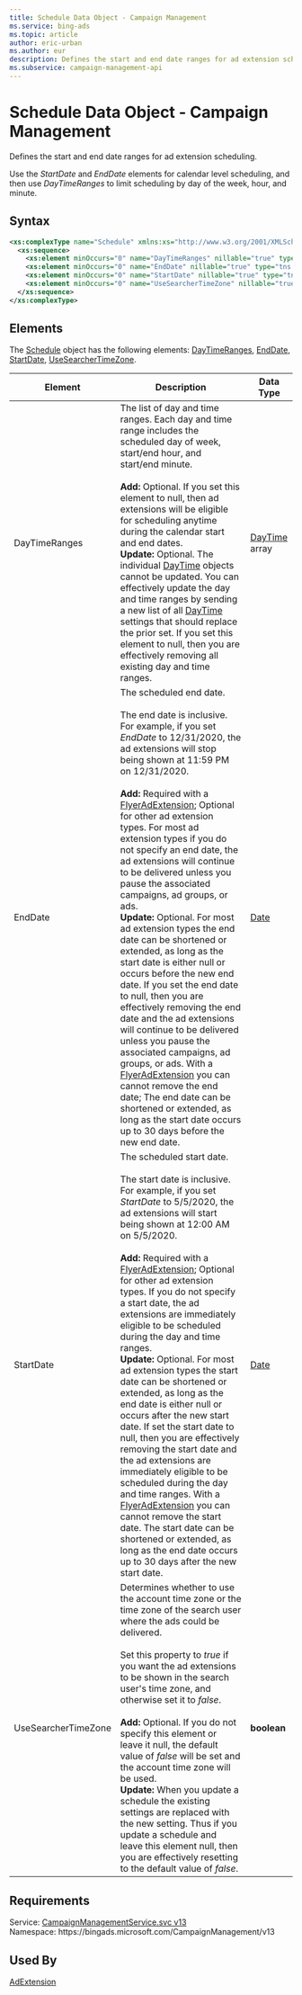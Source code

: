 ```yaml
---
title: Schedule Data Object - Campaign Management
ms.service: bing-ads
ms.topic: article
author: eric-urban
ms.author: eur
description: Defines the start and end date ranges for ad extension scheduling.
ms.subservice: campaign-management-api
---
```

# Schedule Data Object - Campaign Management
Defines the start and end date ranges for ad extension scheduling. 

Use the *StartDate* and *EndDate* elements for calendar level scheduling, and then use *DayTimeRanges* to limit scheduling by day of the week, hour, and minute. 

## Syntax
```xml
<xs:complexType name="Schedule" xmlns:xs="http://www.w3.org/2001/XMLSchema">
  <xs:sequence>
    <xs:element minOccurs="0" name="DayTimeRanges" nillable="true" type="tns:ArrayOfDayTime" />
    <xs:element minOccurs="0" name="EndDate" nillable="true" type="tns:Date" />
    <xs:element minOccurs="0" name="StartDate" nillable="true" type="tns:Date" />
    <xs:element minOccurs="0" name="UseSearcherTimeZone" nillable="true" type="xs:boolean" />
  </xs:sequence>
</xs:complexType>
```

## <a name="elements"></a>Elements

The [Schedule](schedule.md) object has the following elements: [DayTimeRanges](#daytimeranges), [EndDate](#enddate), [StartDate](#startdate), [UseSearcherTimeZone](#usesearchertimezone).

|Element|Description|Data Type|
|-----------|---------------|-------------|
|<a name="daytimeranges"></a>DayTimeRanges|The list of day and time ranges. Each day and time range includes the scheduled day of week, start/end hour, and start/end minute.<br/><br/>**Add:** Optional. If you set this element to null, then ad extensions will be eligible for scheduling anytime during the calendar start and end dates.<br/>**Update:** Optional. The individual [DayTime](daytime.md) objects cannot be updated. You can effectively update the day and time ranges by sending a new list of all [DayTime](daytime.md) settings that should replace the prior set. If you set this element to null, then you are effectively removing all existing day and time ranges.|[DayTime](daytime.md) array|
|<a name="enddate"></a>EndDate|The scheduled end date.<br/><br/>The end date is inclusive. For example, if you set *EndDate* to 12/31/2020, the ad extensions will stop being shown at 11:59 PM on 12/31/2020.<br/><br/>**Add:** Required with a [FlyerAdExtension](flyeradextension.md#scheduling); Optional for other ad extension types. For most ad extension types if you do not specify an end date, the ad extensions will continue to be delivered unless you pause the associated campaigns, ad groups, or ads.<br/>**Update:** Optional. For most ad extension types the end date can be shortened or extended, as long as the start date is either null or occurs before the new end date. If you set the end date to null, then you are effectively removing the end date and the ad extensions will continue to be delivered unless you pause the associated campaigns, ad groups, or ads. With a [FlyerAdExtension](flyeradextension.md#scheduling) you can cannot remove the end date; The end date can be shortened or extended, as long as the start date occurs up to 30 days before the new end date.|[Date](date.md)|
|<a name="startdate"></a>StartDate|The scheduled start date.<br/><br/>The start date is inclusive. For example, if you set *StartDate* to 5/5/2020, the ad extensions will start being shown at 12:00 AM on 5/5/2020.<br/><br/>**Add:** Required with a [FlyerAdExtension](flyeradextension.md#scheduling); Optional for other ad extension types. If you do not specify a start date, the ad extensions are immediately eligible to be scheduled during the day and time ranges.<br/>**Update:** Optional. For most ad extension types the start date can be shortened or extended, as long as the end date is either null or occurs after the new start date. If set the start date to null, then you are effectively removing the start date and the ad extensions are immediately eligible to be scheduled during the day and time ranges. With a [FlyerAdExtension](flyeradextension.md#scheduling) you can cannot remove the start date. The start date can be shortened or extended, as long as the end date occurs up to 30 days after the new start date.|[Date](date.md)|
|<a name="usesearchertimezone"></a>UseSearcherTimeZone|Determines whether to use the account time zone or the time zone of the search user where the ads could be delivered.<br/><br/>Set this property to *true* if you want the ad extensions to be shown in the search user's time zone, and otherwise set it to *false*.<br/><br/>**Add:** Optional. If you do not specify this element or leave it null, the default value of *false* will be set and the account time zone will be used.<br/>**Update:** When you update a schedule the existing settings are replaced with the new setting. Thus if you update a schedule and leave this element null, then you are effectively resetting to the default value of *false*.|**boolean**|

## Requirements
Service: [CampaignManagementService.svc v13](https://campaign.api.bingads.microsoft.com/Api/Advertiser/CampaignManagement/v13/CampaignManagementService.svc)  
Namespace: https\://bingads.microsoft.com/CampaignManagement/v13  

## Used By
[AdExtension](adextension.md)  
